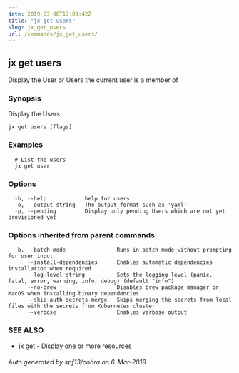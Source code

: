 ```yaml
---
date: 2019-03-06T17:03:42Z
title: "jx get users"
slug: jx_get_users
url: /commands/jx_get_users/
---
```

## jx get users

Display the User or Users the current user is a member of

### Synopsis

Display the Users

```
jx get users [flags]
```

### Examples

```
  # List the users
  jx get user
```

### Options

```
  -h, --help            help for users
  -o, --output string   The output format such as 'yaml'
  -p, --pending         Display only pending Users which are not yet provisioned yet
```

### Options inherited from parent commands

```
  -b, --batch-mode                Runs in batch mode without prompting for user input
      --install-dependencies      Enables automatic dependencies installation when required
      --log-level string          Sets the logging level (panic, fatal, error, warning, info, debug) (default "info")
      --no-brew                   Disables brew package manager on MacOS when installing binary dependencies
      --skip-auth-secrets-merge   Skips merging the secrets from local files with the secrets from Kubernetes cluster
      --verbose                   Enables verbose output
```

### SEE ALSO

* [jx get](/commands/jx_get/)	 - Display one or more resources

###### Auto generated by spf13/cobra on 6-Mar-2019
